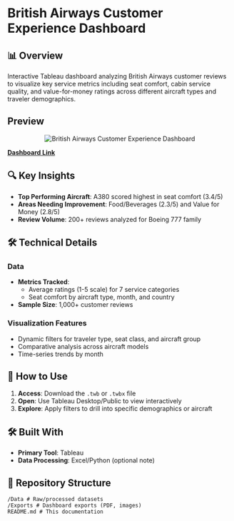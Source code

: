# British Airways Customer Experience Dashboard  

## 📊 Overview  
Interactive Tableau dashboard analyzing British Airways customer reviews to visualize key service metrics including seat comfort, cabin service quality, and value-for-money ratings across different aircraft types and traveler demographics.  

## Preview
<div align="center">
  <img src="https://github.com/user-attachments/assets/d40fbd29-5da8-4289-8db0-328b2e2828e7" alt="British Airways Customer Experience Dashboard" style="max-width:100%; height:auto;">
</div>

[**Dashboard Link**](https://public.tableau.com/app/profile/abdul.rafay.mohammed2129/viz/BritishAirwaysKPIDashboard/Dashboard1)

## 🔍 Key Insights  
- **Top Performing Aircraft**: A380 scored highest in seat comfort (3.4/5)  
- **Areas Needing Improvement**: Food/Beverages (2.3/5) and Value for Money (2.8/5)  
- **Review Volume**: 200+ reviews analyzed for Boeing 777 family  

## 🛠️ Technical Details  
### Data  
- **Metrics Tracked**:  
  - Average ratings (1-5 scale) for 7 service categories  
  - Seat comfort by aircraft type, month, and country  
- **Sample Size**: 1,000+ customer reviews  

### Visualization Features  
- Dynamic filters for traveler type, seat class, and aircraft group  
- Comparative analysis across aircraft models  
- Time-series trends by month  

## 🚀 How to Use  
1. **Access**: Download the `.twb` or `.twbx` file  
2. **Open**: Use Tableau Desktop/Public to view interactively  
3. **Explore**: Apply filters to drill into specific demographics or aircraft  

## 🛠️ Built With  
- **Primary Tool**: Tableau  
- **Data Processing**: Excel/Python (optional note)  

## 📂 Repository Structure  

```
/Data # Raw/processed datasets
/Exports # Dashboard exports (PDF, images)
README.md # This documentation
```

